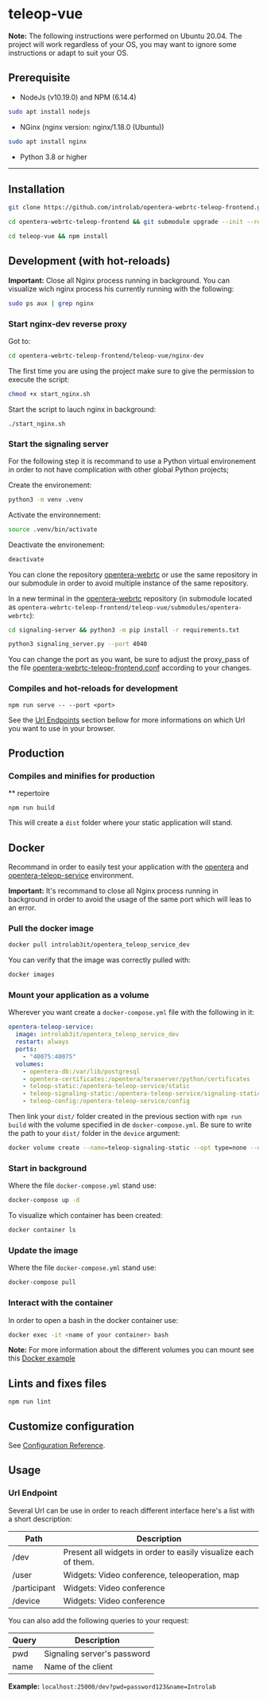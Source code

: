 # teleop-vue

**Note:** The following instructions were performed on Ubuntu 20.04. The project will work regardless of your OS, you may want to ignore some instructions or adapt to suit your OS.

## Prerequisite 
* NodeJs (v10.19.0) and NPM (6.14.4)
```bash
sudo apt install nodejs
```
* NGinx (nginx version: nginx/1.18.0 (Ubuntu))
```bash
sudo apt install nginx
```
* Python 3.8 or higher
---
## Installation
```bash
git clone https://github.com/introlab/opentera-webrtc-teleop-frontend.git
```
```bash
cd opentera-webrtc-teleop-frontend && git submodule upgrade --init --recursive
```
```bash
cd teleop-vue && npm install
```

## Development (with hot-reloads)
**Important:** Close all Nginx process running in background.
You can visualize wich nginx process his currently running with the following:
```bash
sudo ps aux | grep nginx
```

### Start nginx-dev reverse proxy
Got to:
```bash
cd opentera-webrtc-teleop-frontend/teleop-vue/nginx-dev
```

The first time you are using the project make sure to give the permission to execute the script:
```bash
chmod +x start_nginx.sh
```
Start the script to lauch nginx in background:
```
./start_nginx.sh 
```

### Start the signaling server
For the following step it is recommand to use a Python virtual environement in order to not have complication with other global Python projects;

Create the environement:
```bash
python3 -m venv .venv
```
Activate the environnement:
```bash
source .venv/bin/activate
```

Deactivate the environement:
```bash
deactivate
```

You can clone the repository [opentera-webrtc](https://github.com/introlab/opentera-webrtc) or use the same repository in our submodule in order to avoid multiple instance of the same repository.

In a new terminal in the [opentera-webrtc](https://github.com/introlab/opentera-webrtc) repository (in submodule located as `opentera-webrtc-teleop-frontend/teleop-vue/submodules/opentera-webrtc`):
```bash
cd signaling-server && python3 -m pip install -r requirements.txt
```
```bash
python3 signaling_server.py --port 4040
```
You can change the port as you want, be sure to adjust the proxy_pass of the file [opentera-webrtc-teleop-frontend.conf](nginx-dev/opentera-webrtc-teleop-frontend.conf) according to your changes.

### Compiles and hot-reloads for development
```
npm run serve -- --port <port>
```
See the [Url Endpoints](#url-endpoint) section bellow for more informations on which Url you want to use in your browser.

## Production
### Compiles and minifies for production

** repertoire
```
npm run build
```
This will create a `dist` folder where your static application will stand.

## Docker
Recommand in order to easily test your application with the [opentera](https://github.com/introlab/opentera) and [opentera-teleop-service](https://github.com/introlab/opentera-teleop-service) environment.

**Important:** It's recommand to close all Nginx process running in background in order to avoid the usage of the same port which will leas to an error.

### Pull the docker image
```bash
docker pull introlab3it/opentera_teleop_service_dev
```
You can verify that the image was correctly pulled with:
```bash
docker images
```

### Mount your application as a volume

Wherever you want create a `docker-compose.yml` file with the following in it:
```yaml
opentera-teleop-service:
  image: introlab3it/opentera_teleop_service_dev
  restart: always
  ports:
    - "40075:40075"
  volumes:
    - opentera-db:/var/lib/postgresql
    - opentera-certificates:/opentera/teraserver/python/certificates
    - teleop-static:/opentera-teleop-service/static
    - teleop-signaling-static:/opentera-teleop-service/signaling-static
    - teleop-config:/opentera-teleop-service/config
```
Then link your `dist/` folder created in the previous section with `npm run build` with the volume specified in de `docker-compose.yml`. Be sure to write the path to your `dist/` folder in the `device` argument:
```bash
docker volume create --name=teleop-signaling-static --opt type=none --opt device=<Path to your dist/ folder> --opt o=bind
```

### Start in background
Where the file `docker-compose.yml` stand use:
```bash
docker-compose up -d
```
To visualize which container has been created:
```bash
docker container ls
```

### Update the image
Where the file `docker-compose.yml` stand use:
```bash
docker-compose pull
```

### Interact with the container
In order to open a bash in the docker container use:
```bash
docker exec -it <name of your container> bash
```

**Note:** For more information about the different volumes you can mount see this [Docker example](https://github.com/introlab/opentera-teleop-service/tree/main/docker/examples)

## Lints and fixes files
```
npm run lint
```

## Customize configuration
See [Configuration Reference](https://cli.vuejs.org/config/).


## Usage
### Url Endpoint
Several Url can be use in order to reach different interface here's a list with a short description:

| Path         | Description                                                    |
|--------------|----------------------------------------------------------------|
| /dev         | Present all widgets in order to easily visualize each of them. |
| /user        | Widgets: Video conference, teleoperation, map                  |
| /participant | Widgets: Video conference                                      |
| /device      | Widgets: Video conference                                      |

You can also add the following queries to your request:

| Query | Description                 |
|-------|-----------------------------|
| pwd   | Signaling server's password |
| name  | Name of the client          |

**Example:** `localhost:25000/dev?pwd=password123&name=Introlab`